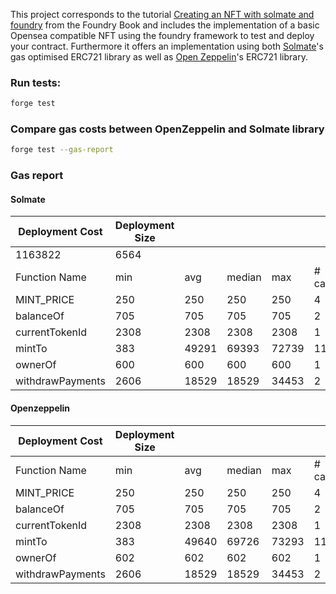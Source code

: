 This project corresponds to the tutorial [Creating an NFT with solmate and foundry](https://onbjerg.github.io/foundry-book/tutorials/solmate-nft.html) from the Foundry Book and includes the implementation of a basic Opensea compatible NFT using the foundry framework to test and deploy your contract. Furthermore it offers an implementation using both [Solmate](https://github.com/Rari-Capital/solmate/blob/main/src/tokens/ERC721.sol)'s gas optimised ERC721 library as well as [Open Zeppelin](https://github.com/OpenZeppelin/openzeppelin-contracts/blob/master/contracts/token/ERC721/ERC721.sol)'s ERC721 library. 

### Run tests:
```bash
forge test
```

### Compare gas costs between OpenZeppelin and Solmate library
```bash
forge test --gas-report
```

### Gas report
#### Solmate
| Deployment Cost   | Deployment Size |       |        |       |         |
| ----------------- | --------------- | ----- | ------ | ----- | ------- |
| 1163822           | 6564            |       |        |       |         |
| Function Name     | min             | avg   | median | max   | # calls |
| MINT_PRICE        | 250             | 250   | 250    | 250   | 4       |
| balanceOf         | 705             | 705   | 705    | 705   | 2       |
| currentTokenId    | 2308            | 2308  | 2308   | 2308  | 1       |
| mintTo            | 383             | 49291 | 69393  | 72739 | 11      |
| ownerOf           | 600             | 600   | 600    | 600   | 1       |
| withdrawPayments  | 2606            | 18529 | 18529  | 34453 | 2       |

#### Openzeppelin
| Deployment Cost   | Deployment Size |       |        |       |         |
| ----------------- | --------------- | ----- | ------ | ----- | ------- |
| Function Name     | min             | avg   | median | max   | # calls |
| MINT_PRICE        | 250             | 250   | 250    | 250   | 4       |
| balanceOf         | 705             | 705   | 705    | 705   | 2       |
| currentTokenId    | 2308            | 2308  | 2308   | 2308  | 1       |
| mintTo            | 383             | 49640 | 69726  | 73293 | 11      |
| ownerOf           | 602             | 602   | 602    | 602   | 1       |
| withdrawPayments  | 2606            | 18529 | 18529  | 34453 | 2       |

